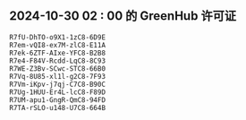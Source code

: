 ## 2024-10-30 02 : 00 的 GreenHub 许可证
```
R7fU-DhTO-o9X1-1zC8-6D9E
R7em-vQI8-ex7M-zlC8-E11A
R7ek-6ZTF-AIxe-YFC8-B2B8
R7e4-F84V-Rcdd-LqC8-8C93
R7WE-Z3Bv-SCwc-STC8-66B0
R7Vq-8U85-xl1l-g2C8-7F93
R7Vm-iKpv-j7qj-C7C8-B90C
R7Ug-1HUU-Er4L-lcC8-F89D
R7UM-apu1-GngR-QmC8-94FD
R7TA-rSLO-u148-U7C8-664B
```
